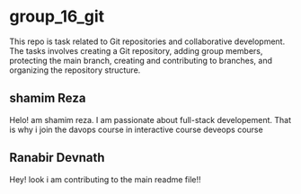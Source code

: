 # group_16_git
This repo is task related to Git repositories and collaborative development. The tasks involves creating a Git repository, adding group members, protecting the main branch, creating and contributing to branches, and organizing the repository structure.

## shamim Reza 
Helo! am shamim reza. I am passionate about full-stack developement. That is why i join the davops course in interactive course deveops course


## Ranabir Devnath
Hey! look i am contributing to the main readme file!!
